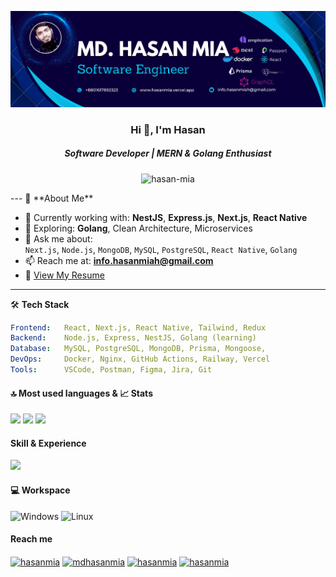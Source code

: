 ![I am a mern stack developer](https://github.com/hasan-mia/hasan-mia/blob/3cb5a9ae3de1679b85018826b5614745d1853c53/md-hasan-mia.png)
<h3 align="center">Hi 👋, I'm Hasan</h3>
<h5 align="center">Software Developer | MERN & Golang Enthusiast</h5>
<p align="center"> <img src="https://komarev.com/ghpvc/?username=hasan-mia&style=flat-square" alt="hasan-mia" /> </p>
---
🚀 **About Me**

- 🔭 Currently working with: **NestJS**, **Express.js**, **Next.js**, **React Native**
- 🌱 Exploring: **Golang**, Clean Architecture, Microservices
- 💬 Ask me about:  
  `Next.js`, `Node.js`, `MongoDB`, `MySQL`, `PostgreSQL`, `React Native`, `Golang`
- 📫 Reach me at: **info.hasanmiah@gmail.com**
- 📄 [View My Resume](https://drive.google.com/file/d/14MoA4odovocrMOrGv0ClnOQOdk5umles/view)
---

🛠️ **Tech Stack**

```yaml
Frontend:   React, Next.js, React Native, Tailwind, Redux
Backend:    Node.js, Express, NestJS, Golang (learning)
Database:   MySQL, PostgreSQL, MongoDB, Prisma, Mongoose,
DevOps:     Docker, Nginx, GitHub Actions, Railway, Vercel
Tools:      VSCode, Postman, Figma, Jira, Git
```

<!--<div style="display: flex; align-items: flex-start;">
  <a href="https://github.com/ryo-ma/github-profile-trophy" style="flex: 1;">
    <img src="https://github-profile-trophy.vercel.app/?username=hasan-mia&theme=dark" alt="hasanmia" width="300" height="200" />
  </a>
</div> -->
<h4 align="left"> 🔝 Most used languages & 📈 Stats </h4>
<p align="left">
  <img width="33%" src="https://github-readme-stats.vercel.app/api?username=hasan-mia&show_icons=true&hide_border=true&theme=dark" />
  <img width="35%" src="https://github-readme-streak-stats.herokuapp.com/?user=hasan-mia&hide_border=true&theme=dark" />
  <img width="25%" src="https://github-readme-stats.vercel.app/api/top-langs/?username=hasan-mia&layout=compact&hide_border=true&theme=dark" />
</p>
<h4 align="left">Skill & Experience</h4>
<p align="left">
  <a href="https://skillicons.dev">
    <img src="https://skillicons.dev/icons?i=git,html,css,bootstrap,tailwind,figma,javascript,react,nodejs,express,nodejs,mongodb,jquery,vuejs,firebase,jest,php,wordpress,laravel,mysql,linux,windows,heroku,docker,c,vim&theme=dark" />
  </a>
</p>
<!-- ![Anurag's GitHub stats](https://github-readme-stats.vercel.app/api?username=hasan-mia&show_icons=true&theme=dark)
 -->
<h4 align="left"> 💻 Workspace </h4>

![Windows](https://img.shields.io/badge/Windows-0078D6?style=for-the-badge&logo=windows&logoColor=white)
![Linux](https://img.shields.io/endpoint?color=red&label=ubuntu&logo=ubuntu&style=for-the-badge)

<h4 align="left">Reach me</h4>
<p align="left">
<a href="https://twitter.com/devhasanmia" target="blank"><img align="center" src="https://raw.githubusercontent.com/rahuldkjain/github-profile-readme-generator/master/src/images/icons/Social/twitter.svg" alt="hasanmia" height="30" width="40" /></a>
<a href="https://linkedin.com/in/md-hasan-mia" target="blank"><img align="center" src="https://raw.githubusercontent.com/rahuldkjain/github-profile-readme-generator/master/src/images/icons/Social/linked-in-alt.svg" alt="mdhasanmia" height="30" width="40" /></a>
<!--<a href="https://stackoverflow.com/users/18386206" target="blank"><img align="center" src="https://raw.githubusercontent.com/rahuldkjain/github-profile-readme-generator/master/src/images/icons/Social/stack-overflow.svg" alt="hasanmia" height="30" width="40" /></a>-->
<a href="https://fb.com/dev.hasanrafi" target="blank"><img align="center" src="https://raw.githubusercontent.com/rahuldkjain/github-profile-readme-generator/master/src/images/icons/Social/facebook.svg" alt="hasanmia" height="30" width="40" /></a>
<!--<a href="https://instagram.com/hasan-mia" target="blank"><img align="center" src="https://raw.githubusercontent.com/rahuldkjain/github-profile-readme-generator/master/src/images/icons/Social/instagram.svg" alt="hasanmia" height="30" width="40" /></a>-->
<a href="https://discord.gg/hasanmia#0118" target="blank"><img align="center" src="https://raw.githubusercontent.com/rahuldkjain/github-profile-readme-generator/master/src/images/icons/Social/discord.svg" alt="hasanmia" height="40" width="40" /></a>
</p>
